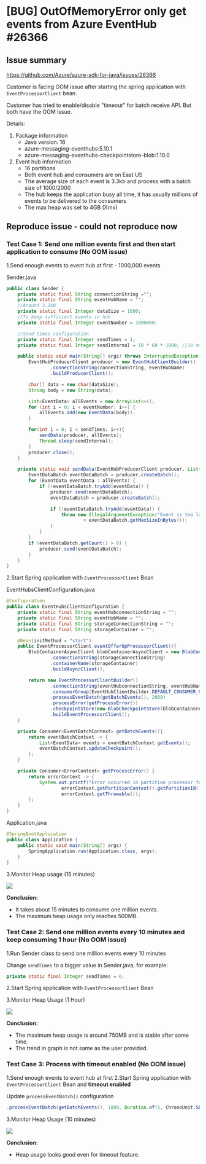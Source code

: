 # [BUG] OutOfMemoryError only get events from Azure EventHub #26366

## Issue summary

https://github.com/Azure/azure-sdk-for-java/issues/26366

Customer is facing OOM issue after starting the spring application with `EventProcessorClient` bean. 

Customer has tried to enable/disable "timeout" for batch receive API. But both have the OOM issue. 

Details:
1. Package information
    - Java version: 16  
    - azure-messaging-eventhubs:5.10.1
    - azure-messaging-eventhubs-checkpointstore-blob:1.10.0
2. Event hub information
    - 16 partitions 
    - Both event hub and consumers are on East US
    - The average size of each event is 3.3kb and process with a batch size of 1000/2000
    - The hub keeps the application busy all time, it has usually millions of events to be delivered to the consumers
    - The max heap was set to 4GB (Xmx)

## Reproduce issue - could not reproduce now

### Test Case 1: Send one million events first and then start application to consume (No OOM issue)

1.Send enough events to event hub at first - 1000,000 events

Sender.java
```Java
public class Sender {
    private static final String connectionString ="";
    private static final String eventHubName = "";
    //Around 3.3kb
    private static final Integer dataSize = 1600;
    //To keep sufficient events in hub
    private static final Integer eventNumber = 1000000;

    //Send times configuration
    private static final Integer sendTimes = 1;
    private static final Integer sendInternal = 10 * 60 * 1000; //10 minutes

    public static void main(String[] args) throws InterruptedException {
        EventHubProducerClient producer = new EventHubClientBuilder()
                .connectionString(connectionString, eventHubName)
                .buildProducerClient();

        char[] data = new char[dataSize];
        String body = new String(data);

        List<EventData> allEvents = new ArrayList<>();
        for (int i = 0; i < eventNumber; i++) {
            allEvents.add(new EventData(body));
        }

        for(int i = 0; i < sendTimes; i++){
            sendData(producer, allEvents);
            Thread.sleep(sendInternal);
        }
        producer.close();
    }

    private static void sendData(EventHubProducerClient producer, List<EventData> allEvents){
        EventDataBatch eventDataBatch = producer.createBatch();
        for (EventData eventData : allEvents) {
            if (!eventDataBatch.tryAdd(eventData)) {
                producer.send(eventDataBatch);
                eventDataBatch = producer.createBatch();

                if (!eventDataBatch.tryAdd(eventData)) {
                    throw new IllegalArgumentException("Event is too large for an empty batch. Max size: "
                            + eventDataBatch.getMaxSizeInBytes());
                }
            }
        }
        if (eventDataBatch.getCount() > 0) {
            producer.send(eventDataBatch);
        }
    }
}
```


2.Start Spring application with `EventProcessorClient` Bean

EventHubsClientConfiguration.java
```Java
@Configuration
public class EventHubsClientConfiguration {
    private static final String eventHubconnectionString = "";
    private static final String eventHubName = "";
    private static final String storageConnectionString = "";
    private static final String storageContainer = "";

    @Bean(initMethod = "start")
    public EventProcessorClient eventOfferUpProcessorClient(){
        BlobContainerAsyncClient blobContainerAsyncClient = new BlobContainerClientBuilder()
                .connectionString(storageConnectionString)
                .containerName(storageContainer)
                .buildAsyncClient();

        return new EventProcessorClientBuilder()
                .connectionString(eventHubconnectionString, eventHubName)
                .consumerGroup(EventHubClientBuilder.DEFAULT_CONSUMER_GROUP_NAME)
                .processEventBatch(getBatchEvents(), 2000)
                .processError(getProcessError())
                .checkpointStore(new BlobCheckpointStore(blobContainerAsyncClient))
                .buildEventProcessorClient();
    }

    private Consumer<EventBatchContext> getBatchEvents(){
        return eventBatchContext -> {
            List<EventData> events = eventBatchContext.getEvents();
            eventBatchContext.updateCheckpoint();
        };
    }

    private Consumer<ErrorContext> getProcessError() {
        return errorContext -> {
            System.out.printf("Error occurred in partition processor for partition %s, %s.%n",
                    errorContext.getPartitionContext().getPartitionId(),
                    errorContext.getThrowable());
        };
    }
}
```

Application.java
```Java
@SpringBootApplication
public class Application {
	public static void main(String[] args) {
		SpringApplication.run(Application.class, args);
	}
}
```


3.Monitor Heap usage (15 minutes)

![](./1-sent-million-then-consume.PNG)


**Conclusion:** 

- It takes about 15 minutes to consume one million events. 
- The maximum heap usage only reaches 500MB. 

### Test Case 2: Send one million events every 10 minutes and keep consuming 1 hour (No OOM issue)

1.Run Sender class to send one million events every 10 minutes

Change `sendTimes` to a bigger value in Sender.java, for example:

```Java
private static final Integer sendTimes = 6;
```

2.Start Spring application with `EventProcessorClient` Bean

3.Monitor Heap Usage (1 Hour)

![](./2-continuous-sent-million-events.PNG)

**Conclusion:** 

- The maximum heap usage is around 750MB and is stable after some time. 
- The trend in graph is not same as the user provided.

### Test Case 3: Process with timeout enabled (No OOM issue)

1.Send enough events to event hub at first 
2.Start Spring application with `EventProcessorClient` Bean and **timeout enabled**

Update `processEventBatch()` configuration
```Java
.processEventBatch(getBatchEvents(), 1000, Duration.of(5, ChronoUnit.SECONDS))
```

3.Monitor Heap Usage (10 minutes)

![](./3-sent-million-with-timeout.PNG)

**Conclusion:**
- Heap usage looks good even for timeout feature.